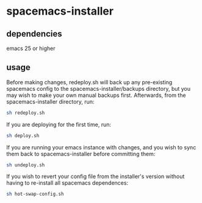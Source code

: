 # spacemacs-installer

## dependencies

emacs 25 or higher

## usage

Before making changes, redeploy.sh will back up any pre-existing spacemacs
config to the spacemacs-installer/backups directory, but you may wish to make
your own manual backups first. Afterwards, from the spacemacs-installer
directory, run:

```bash
sh redeploy.sh
```

If you are deploying for the first time, run:

```bash
sh deploy.sh
```

If you are running your emacs instance with changes, and you wish to sync them
back to spacemacs-installer before committing them:

```bash
sh undeploy.sh
```

If you wish to revert your config file from the installer's version without
having to re-install all spacemacs dependences:

```bash
sh hot-swap-config.sh
```
